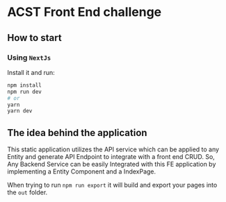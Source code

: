 # ACST Front End challenge

## How to start

### Using `NextJs`

Install it and run:

```bash
npm install
npm run dev
# or
yarn
yarn dev
```

## The idea behind the application

This static application utilizes the API service which can be applied to any Entity and generate API Endpoint to integrate with a front end CRUD. So, Any Backend Service can be easily Integrated with this FE application by implementing a Entity Component and a IndexPage.

When trying to run `npm run export` it will build and export your pages into the `out` folder.
